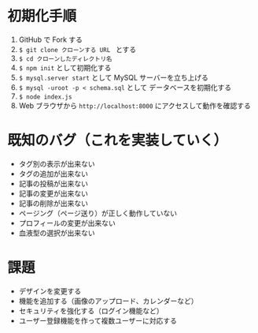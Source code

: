 # 初期化手順
1. GitHub で Fork する
1. `$ git clone クローンする URL ` とする
1. `$ cd クローンしたディレクトリ名`
1. `$ npm init` として初期化する
1. `$ mysql.server start` として MySQL サーバーを立ち上げる
1. `$ mysql -uroot -p < schema.sql` として データベースを初期化する 
1. `$ node index.js`
1. Web ブラウザから `http://localhost:8000` にアクセスして動作を確認する

# 既知のバグ（これを実装していく）
+ タグ別の表示が出来ない
+ タグの追加が出来ない
+ 記事の投稿が出来ない
+ 記事の変更が出来ない
+ 記事の削除が出来ない
+ ページング（ページ送り）が正しく動作していない
+ プロフィールの変更が出来ない
+ 血液型の選択が出来ない

# 課題
+ デザインを変更する
+ 機能を追加する（画像のアップロード、カレンダーなど）
+ セキュリティを強化する（ログイン機能など）
+ ユーザー登録機能を作って複数ユーザーに対応する
